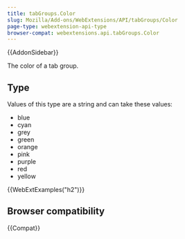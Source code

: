 ```yaml
---
title: tabGroups.Color
slug: Mozilla/Add-ons/WebExtensions/API/tabGroups/Color
page-type: webextension-api-type
browser-compat: webextensions.api.tabGroups.Color
---
```


{{AddonSidebar}}

The color of a tab group.

## Type

Values of this type are a string and can take these values:

- blue
- cyan
- grey
- green
- orange
- pink
- purple
- red
- yellow

{{WebExtExamples("h2")}}

## Browser compatibility

{{Compat}}
